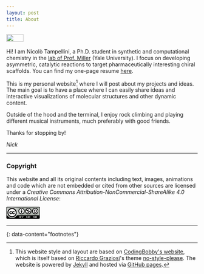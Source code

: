 ```yaml
---
layout: post
title: About
---
```


<!-- ![A recent picture of me](https://avatars.githubusercontent.com/u/67119423) -->
<div>
  <img style='height: 30%; width: 30%; object-fit: contain' src="https://avatars.githubusercontent.com/u/67119423"/>
</div>

Hi! I am Nicolò Tampellini, a Ph.D. student in synthetic and computational chemistry in the [lab of Prof. Miller](https://millerlab.yale.edu/) (Yale University). I focus on developing asymmetric, catalytic reactions to target pharmaceutically interesting chiral scaffolds. You can find my one-page resume [here](/assets/resume.pdf).

This is my personal website[^style] where I will post about my projects and ideas. The main goal is to have a place where I can easily share ideas and interactive visualizations of molecular structures and other dynamic content.

Outside of the hood and the terminal, I enjoy rock climbing and playing different musical instruments, much preferably with good friends.

Thanks for stopping by!

_Nick_

---

### Copyright
This website and all its original contents including text, images, animations and code which are not embedded or cited from other sources are licensed under a *Creative Commons Attribution-NonCommercial-ShareAlike 4.0 International License*:

<a rel="license" href="http://creativecommons.org/licenses/by-nc-sa/4.0/">
  <img alt="Creative Commons License" src="/assets/images/cc-by-nc-sa.png"/>
</a>


---
{: data-content="footnotes"}

[^style]: This website style and layout are based on [CodingBobby's website](https://codingbobby.xyz), which is itself based on [Riccardo Graziosi](https://github.com/riggraz)'s theme [no-style-please](https://github.com/riggraz/no-style-please). The website is powered by [Jekyll](https://jekyllrb.com) and hosted via [GitHub pages](https://pages.github.com/).
